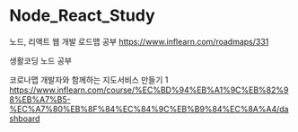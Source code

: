# Node_React_Study

노드, 리액트 웹 개발 로드맵 공부
https://www.inflearn.com/roadmaps/331

생활코딩 노드 공부

코로나맵 개발자와 함께하는 지도서비스 만들기 1
https://www.inflearn.com/course/%EC%BD%94%EB%A1%9C%EB%82%98%EB%A7%B5-%EC%A7%80%EB%8F%84%EC%84%9C%EB%B9%84%EC%8A%A4/dashboard
